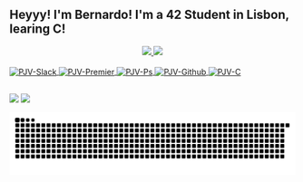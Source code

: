 ## Heyyy! I'm Bernardo! I'm a 42 Student in Lisbon, learing C!
<div align="center">
  <a href="https://github.com/benmaia">
  <img height="150em" src="https://github-readme-stats.vercel.app/api?username=benmaia&show_icons=true&theme=dracula&include_all_commits=true&count_private=true"/>
  <img height="150em" src="https://github-readme-stats.vercel.app/api/top-langs/?username=benmaia&layout=compact&langs_count=7&theme=dracula"/>
</div>
<div style="display: inline_block"><br>
  <img align="center" alt="PJV-Slack" height="30" width="40" src="https://cdn.jsdelivr.net/gh/devicons/devicon/icons/slack/slack-original.svg" />
  <img align="center" alt="PJV-Premier" height="30" width="40" src="https://cdn.jsdelivr.net/gh/devicons/devicon/icons/premierepro/premierepro-original.svg" />
  <img align="center" alt="PJV-Ps" height="30" width="40" src="https://cdn.jsdelivr.net/gh/devicons/devicon/icons/photoshop/photoshop-line.svg" />
  <img align="center" alt="PJV-Github" height="37" width="37" src="https://img.icons8.com/small/512/ffffff/github.png"/>
  <img align="center" alt="PJV-C" height="37" width="40" src="https://cdn.jsdelivr.net/gh/devicons/devicon/icons/c/c-original.svg" />
</div>
  
  ##
 
<div> 
  <a href="https://instagram.com/paijavai" target="_blank"><img src="https://img.shields.io/badge/-Instagram-%23E4405F?style=for-the-badge&logo=instagram&logoColor=white" target="_blank"></a>
  <a href= "https://www.linkedin.com/in/pjvmaia/ target="_blank"><img src="https://img.shields.io/badge/-LinkedIn-%230077B5?style=for-the-badge&logo=linkedin&logoColor=white" target="_blank"></a> 

  ![Snake animation](https://github.com/benmaia/benmaia/blob/output/github-contribution-grid-snake.svg)
 
</div>

<!---
PaiJaVai/PaiJaVai is a ✨ special ✨ repository because its `README.md` (this file) appears on your GitHub profile.
You can click the Preview link to take a look at your changes.
--->
